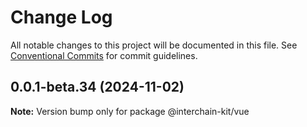 # Change Log

All notable changes to this project will be documented in this file.
See [Conventional Commits](https://conventionalcommits.org) for commit guidelines.

## 0.0.1-beta.34 (2024-11-02)

**Note:** Version bump only for package @interchain-kit/vue
